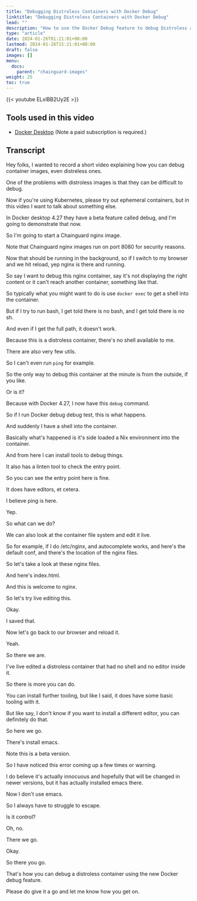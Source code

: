 ```yaml
---
title: "Debugging Distroless Containers with Docker Debug"
linktitle: "Debugging Distroless Containers with Docker Debug"
lead: ""
description: "How to use the Docker Debug feature to debug Distroless and minimal containers"
type: "article"
date: 2024-01-26T01:21:01+00:00
lastmod: 2024-01-26T15:21:01+00:00
draft: false
images: []
menu:
  docs:
    parent: "chainguard-images"
weight: 25
toc: true
---
```


{{< youtube ELxIBB2Uy2E >}}

## Tools used in this video

* [Docker Desktop](https://docker.com) (Note a paid subscription is required.)

## Transcript

Hey folks, I wanted to record a short video explaining how you can debug container images, even distreless ones.

One of the problems with distroless images is that they can be difficult to debug.

Now if you're using Kubernetes, please try out ephemeral containers, but in this video I want to talk about something else.

In Docker desktop 4.27 they have a beta feature called debug, and I'm going to demonstrate that now.

So I'm going to start a Chainguard nginx image.

Note that Chainguard nginx images run on port 8080 for security reasons.

Now that should be running in the background, so if I switch to my browser and we hit reload, yep nginx is there and running.

So say I want to debug this nginx container, say it's not displaying the right content or it can't reach another container, something like that.

So typically what you might want to do is use `docker exec` to get a shell into the container.

But if I try to run bash, I get told there is no bash, and I get told there is no sh.

And even if I get the full path, it doesn't work.

Because this is a distroless container, there's no shell available to me.

There are also very few utils.

So I can't even run `ping` for example.

So the only way to debug this container at the minute is from the outside, if you like.

Or is it?

Because with Docker 4.27, I now have this `debug` command.

So if I run Docker debug debug test, this is what happens.

And suddenly I have a shell into the container.

Basically what's happened is it's side loaded a Nix environment into the container.

And from here I can install tools to debug things.

It also has a linten tool to check the entry point.

So you can see the entry point here is fine.

It does have editors, et cetera.

I believe ping is here.

Yep.

So what can we do?

We can also look at the container file system and edit it live.

So for example, if I do /etc/nginx, and autocomplete works, and here's the default conf, and there's the location of the nginx files.

So let's take a look at these nginx files.

And here's index.html.

And this is welcome to nginx.

So let's try live editing this.

Okay.

I saved that.

Now let's go back to our browser and reload it.

Yeah.

So there we are.

I've live edited a distroless container that had no shell and no editor inside it.

So there is more you can do.

You can install further tooling, but like I said, it does have some basic tooling with it.

But like say, I don't know if you want to install a different editor, you can definitely do that.

So here we go.

There's install emacs.

Note this is a beta version.

So I have noticed this error coming up a few times or warning.

I do believe it's actually innocuous and hopefully that will be changed in newer versions, but it has actually installed emacs there.

Now I don't use emacs.

So I always have to struggle to escape.

Is it control?

Oh, no.

There we go.

Okay.

So there you go.

That's how you can debug a distroless container using the new Docker debug feature.

Please do give it a go and let me know how you get on.
